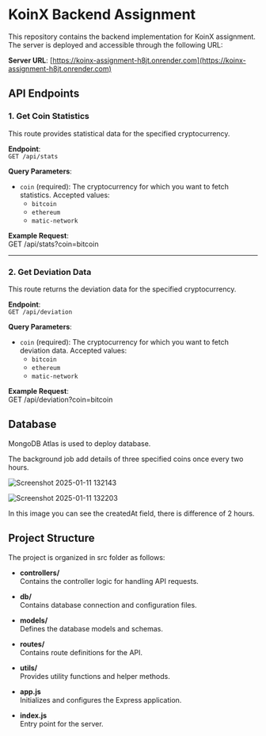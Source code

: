 # KoinX Backend Assignment

This repository contains the backend implementation for KoinX assignment. The server is deployed and accessible through the following URL:

**Server URL**: [https://koinx-assignment-h8jt.onrender.com](https://koinx-assignment-h8jt.onrender.com)

## API Endpoints

### 1. Get Coin Statistics
This route provides statistical data for the specified cryptocurrency.

**Endpoint**:  
`GET /api/stats`

**Query Parameters**:
- `coin` (required): The cryptocurrency for which you want to fetch statistics. Accepted values:
  - `bitcoin`
  - `ethereum`
  - `matic-network`

**Example Request**:  
GET /api/stats?coin=bitcoin


---

### 2. Get Deviation Data
This route returns the deviation data for the specified cryptocurrency.

**Endpoint**:  
`GET /api/deviation`

**Query Parameters**:
- `coin` (required): The cryptocurrency for which you want to fetch deviation data. Accepted values:
  - `bitcoin`
  - `ethereum`
  - `matic-network`

**Example Request**:  
GET /api/deviation?coin=bitcoin

## Database

MongoDB Atlas is used to deploy database.

The background job add details of three specified coins once every two hours.

![Screenshot 2025-01-11 132143](https://github.com/user-attachments/assets/6e60d465-78e7-49fd-b44f-5bcda95ef5f9)

![Screenshot 2025-01-11 132203](https://github.com/user-attachments/assets/e6b9538c-009d-45d6-bf8d-d35187bc2a81)

In this image you can see the createdAt field, there is difference of 2 hours.


## Project Structure

The project is organized in src folder as follows:

- **controllers/**  
  Contains the controller logic for handling API requests.

- **db/**  
  Contains database connection and configuration files.

- **models/**  
  Defines the database models and schemas.

- **routes/**  
  Contains route definitions for the API.

- **utils/**  
  Provides utility functions and helper methods.

- **app.js**  
  Initializes and configures the Express application.

- **index.js**  
  Entry point for the server.

